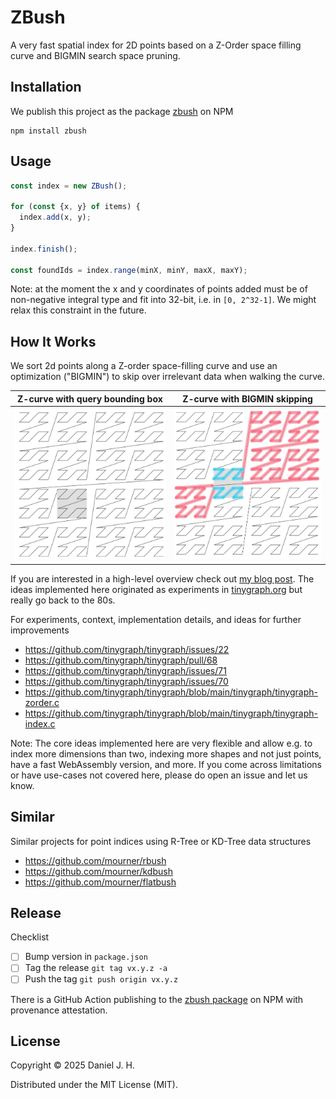 # ZBush

A very fast spatial index for 2D points based on a Z-Order space filling curve and BIGMIN search space pruning.


## Installation

We publish this project as the package [zbush](https://www.npmjs.com/package/zbush) on NPM

```
npm install zbush
```


## Usage

```ts
const index = new ZBush();

for (const {x, y} of items) {
  index.add(x, y);
}

index.finish();

const foundIds = index.range(minX, minY, maxX, maxY);
```

Note: at the moment the x and y coordinates of points added must be of non-negative integral type and fit into 32-bit, i.e. in `[0, 2^32-1]`.
We might relax this constraint in the future.


## How It Works

We sort 2d points along a Z-order space-filling curve and use an optimization ("BIGMIN") to skip over irrelevant data when walking the curve.

| Z-curve with query bounding box | Z-curve with BIGMIN skipping |
|-|-|
| ![](./1.jpg) | ![](./2.jpg) |

If you are interested in a high-level overview check out [my blog post](https://www.openstreetmap.org/user/daniel-j-h/diary/406584).
The ideas implemented here originated as experiments in [tinygraph.org](https://tinygraph.org) but really go back to the 80s.

For experiments, context, implementation details, and ideas for further improvements
- https://github.com/tinygraph/tinygraph/issues/22
- https://github.com/tinygraph/tinygraph/pull/68
- https://github.com/tinygraph/tinygraph/issues/71
- https://github.com/tinygraph/tinygraph/issues/70
- https://github.com/tinygraph/tinygraph/blob/main/tinygraph/tinygraph-zorder.c
- https://github.com/tinygraph/tinygraph/blob/main/tinygraph/tinygraph-index.c

Note: The core ideas implemented here are very flexible and allow e.g. to index more dimensions than two, indexing more shapes and not just points, have a fast WebAssembly version, and more.
If you come across limitations or have use-cases not covered here, please do open an issue and let us know.


## Similar

Similar projects for point indices using R-Tree or KD-Tree data structures
- https://github.com/mourner/rbush
- https://github.com/mourner/kdbush
- https://github.com/mourner/flatbush


## Release

Checklist
- [ ] Bump version in `package.json`
- [ ] Tag the release `git tag vx.y.z -a`
- [ ] Push the tag `git push origin vx.y.z`

There is a GitHub Action publishing to the [zbush package](https://www.npmjs.com/package/zbush) on NPM with provenance attestation.


## License

Copyright © 2025 Daniel J. H.

Distributed under the MIT License (MIT).
